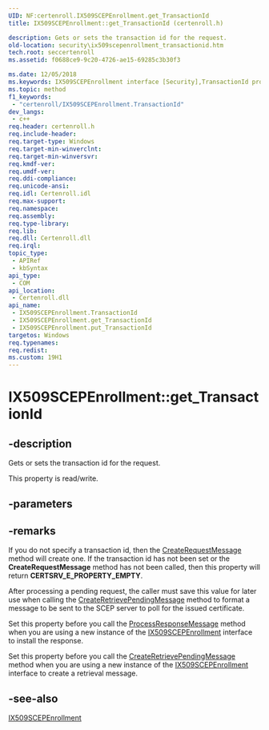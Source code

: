 ```yaml
---
UID: NF:certenroll.IX509SCEPEnrollment.get_TransactionId
title: IX509SCEPEnrollment::get_TransactionId (certenroll.h)

description: Gets or sets the transaction id for the request.
old-location: security\ix509scepenrollment_transactionid.htm
tech.root: seccertenroll
ms.assetid: f0688ce9-9c20-4726-ae15-69285c3b30f3

ms.date: 12/05/2018
ms.keywords: IX509SCEPEnrollment interface [Security],TransactionId property, IX509SCEPEnrollment.TransactionId, IX509SCEPEnrollment.get_TransactionId, IX509SCEPEnrollment::TransactionId, IX509SCEPEnrollment::get_TransactionId, IX509SCEPEnrollment::put_TransactionId, TransactionId property [Security], TransactionId property [Security],IX509SCEPEnrollment interface, certenroll/IX509SCEPEnrollment::TransactionId, certenroll/IX509SCEPEnrollment::get_TransactionId, certenroll/IX509SCEPEnrollment::put_TransactionId, get_TransactionId, security.ix509scepenrollment_transactionid
ms.topic: method
f1_keywords: 
 - "certenroll/IX509SCEPEnrollment.TransactionId"
dev_langs:
 - c++
req.header: certenroll.h
req.include-header: 
req.target-type: Windows
req.target-min-winverclnt: 
req.target-min-winversvr: 
req.kmdf-ver: 
req.umdf-ver: 
req.ddi-compliance: 
req.unicode-ansi: 
req.idl: Certenroll.idl
req.max-support: 
req.namespace: 
req.assembly: 
req.type-library: 
req.lib: 
req.dll: Certenroll.dll
req.irql: 
topic_type:
 - APIRef
 - kbSyntax
api_type:
 - COM
api_location:
 - Certenroll.dll
api_name:
 - IX509SCEPEnrollment.TransactionId
 - IX509SCEPEnrollment.get_TransactionId
 - IX509SCEPEnrollment.put_TransactionId
targetos: Windows
req.typenames: 
req.redist: 
ms.custom: 19H1
---
```


# IX509SCEPEnrollment::get_TransactionId


## -description


Gets or sets the transaction id for the request.

This property is read/write.


## -parameters


## -remarks



If you do not specify a transaction id, then the <a href="https://docs.microsoft.com/windows/desktop/api/certenroll/nf-certenroll-ix509scepenrollment-createrequestmessage">CreateRequestMessage</a> method will create one. If the transaction id has not been set or the <b>CreateRequestMessage</b>  method has not been called, then this property will return <b>CERTSRV_E_PROPERTY_EMPTY</b>.

After processing a pending request, the caller must save this value for later use when calling the <a href="https://docs.microsoft.com/windows/desktop/api/certenroll/nf-certenroll-ix509scepenrollment-createretrievependingmessage">CreateRetrievePendingMessage</a> method to format a message to be sent to the SCEP server to poll for the issued certificate.

Set this property before you call the <a href="https://docs.microsoft.com/windows/desktop/api/certenroll/nf-certenroll-ix509scepenrollment-processresponsemessage">ProcessResponseMessage</a> method when you are using a new instance of the <a href="https://docs.microsoft.com/windows/desktop/api/certenroll/nn-certenroll-ix509scepenrollment">IX509SCEPEnrollment</a> interface to install the response.

Set this property before you call the <a href="https://docs.microsoft.com/windows/desktop/api/certenroll/nf-certenroll-ix509scepenrollment-createretrievependingmessage">CreateRetrievePendingMessage</a> method when you are using a new instance of the <a href="https://docs.microsoft.com/windows/desktop/api/certenroll/nn-certenroll-ix509scepenrollment">IX509SCEPEnrollment</a> interface to create a retrieval message.




## -see-also




<a href="https://docs.microsoft.com/windows/desktop/api/certenroll/nn-certenroll-ix509scepenrollment">IX509SCEPEnrollment</a>
 

 

